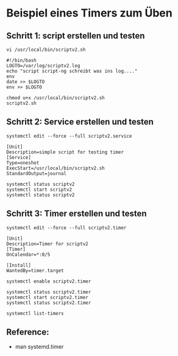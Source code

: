 # Beispiel eines Timers zum Üben 

## Schritt 1: script erstellen und testen


```
vi /usr/local/bin/scriptv2.sh
```

```
#!/bin/bash 
LOGTO=/var/log/scriptv2.log
echo "script script-ng schreibt was ins log...." 
env
date >> $LOGTO
env >> $LOGTO
```

```
chmod u+x /usr/local/bin/scriptv2.sh
scriptv2.sh
```

## Schritt 2: Service erstellen und testen 

```
systemctl edit --force --full scriptv2.service 
```

```
[Unit]
Description=simple script for testing timer 
[Service]
Type=oneshot
ExecStart=/usr/local/bin/scriptv2.sh
StandardOutput=journal
```

```
systemctl status scriptv2
systemctl start scriptv2
systemctl status scriptv2
```

## Schritt 3: Timer erstellen und testen 

```
systemctl edit --force --full scriptv2.timer
```

```
[Unit]
Description=Timer for scriptv2
[Timer]
OnCalendar=*:0/5

[Install]
WantedBy=timer.target
```

```
systemctl enable scriptv2.timer

systemctl status scriptv2.timer
systemctl start scriptv2.timer
systemctl status scriptv2.timer

systemctl list-timers
```

## Reference: 

  * man systemd.timer 
